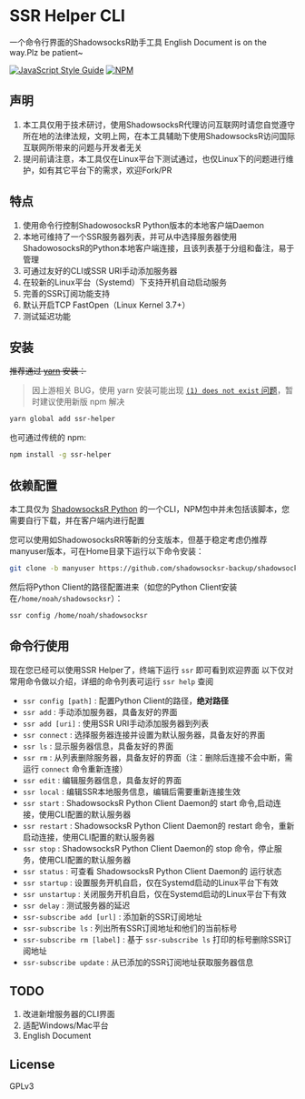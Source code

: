 # SSR Helper CLI

一个命令行界面的ShadowsocksR助手工具
English Document is on the way.Plz be patient~

[![JavaScript Style Guide](https://cdn.rawgit.com/standard/standard/master/badge.svg)](https://github.com/standard/standard)
[![NPM](https://nodei.co/npm/ssr-helper.png?downloads=true&downloadRank=true&stars=true)](https://nodei.co/npm/ssr-helper/)

## 声明

1. 本工具仅用于技术研讨，使用ShadowsocksR代理访问互联网时请您自觉遵守所在地的法律法规，文明上网，在本工具辅助下使用ShadowsocksR访问国际互联网所带来的问题与开发者无关
2. 提问前请注意，本工具仅在Linux平台下测试通过，也仅Linux下的问题进行维护，如有其它平台下的需求，欢迎Fork/PR

## 特点

1. 使用命令行控制ShadowosocksR Python版本的本地客户端Daemon
2. 本地可维持了一个SSR服务器列表，并可从中选择服务器使用ShadowosocksR的Python本地客户端连接，且该列表基于分组和备注，易于管理
3. 可通过友好的CLI或SSR URI手动添加服务器
4. 在较新的Linux平台（Systemd）下支持开机自动启动服务
5. 完善的SSR订阅功能支持
6. 默认开启TCP FastOpen（Linux Kernel 3.7+）
7. 测试延迟功能

## 安装

~~推荐通过 [yarn](https://yarnpkg.com/zh-Hans/) 安装：~~

> 因上游相关 BUG，使用 yarn 安装可能出现 [`(1) does not exist` 问题](https://github.com/noahziheng/ssr-helper/issues/15)，暂时建议使用新版 npm 解决

```bash
yarn global add ssr-helper
```

也可通过传统的 npm:

```bash
npm install -g ssr-helper
```

## 依赖配置

本工具仅为 [ShadowsocksR Python](https://github.com/shadowsocksr-backup/shadowsocksr/tree/manyuser) 的一个CLI，NPM包中并未包括该脚本，您需要自行下载，并在客户端内进行配置

您可以使用如ShadowosocksRR等新的分支版本，但基于稳定考虑仍推荐manyuser版本，可在Home目录下运行以下命令安装：

```bash
git clone -b manyuser https://github.com/shadowsocksr-backup/shadowsocksr.git
```

然后将Python Client的路径配置进来（如您的Python Client安装在`/home/noah/shadowsocksr`）：

```bash
ssr config /home/noah/shadowsocksr
```

## 命令行使用

现在您已经可以使用SSR Helper了，终端下运行 `ssr` 即可看到欢迎界面
以下仅对常用命令做以介绍，详细的命令列表可运行 `ssr help` 查阅

* `ssr config [path]` : 配置Python Client的路径，**绝对路径**
* `ssr add` : 手动添加服务器，具备友好的界面
* `ssr add [uri]` : 使用SSR URI手动添加服务器到列表
* `ssr connect` : 选择服务器连接并设置为默认服务器，具备友好的界面
* `ssr ls` : 显示服务器信息，具备友好的界面
* `ssr rm` : 从列表删除服务器，具备友好的界面（注：删除后连接不会中断，需运行 `connect` 命令重新连接）
* `ssr edit` : 编辑服务器信息，具备友好的界面
* `ssr local` : 编辑SSR本地服务信息，编辑后需要重新连接生效
* `ssr start` : ShadowsocksR Python Client Daemon的 start 命令,启动连接，使用CLI配置的默认服务器
* `ssr restart` : ShadowsocksR Python Client Daemon的 restart 命令，重新启动连接，使用CLI配置的默认服务器
* `ssr stop` : ShadowsocksR Python Client Daemon的 stop 命令，停止服务，使用CLI配置的默认服务器
* `ssr status` : 可查看 ShadowsocksR Python Client Daemon的 运行状态
* `ssr startup` : 设置服务开机自启，仅在Systemd启动的Linux平台下有效
* `ssr unstartup` : 关闭服务开机自启，仅在Systemd启动的Linux平台下有效
* `ssr delay` : 测试服务器的延迟
* `ssr-subscribe add [url]` : 添加新的SSR订阅地址
* `ssr-subscribe ls` : 列出所有SSR订阅地址和他们的当前标号
* `ssr-subscribe rm [label]` : 基于 `ssr-subscribe ls` 打印的标号删除SSR订阅地址
* `ssr-subscribe update` : 从已添加的SSR订阅地址获取服务器信息

## TODO

1. 改进新增服务器的CLI界面
2. 适配Windows/Mac平台
3. English Document

## License

GPLv3
